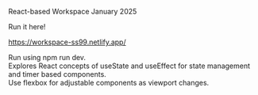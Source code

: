 React-based Workspace January 2025

Run it here!

https://workspace-ss99.netlify.app/

Run using npm run dev.  
Explores React concepts of useState and useEffect for state management and timer based components.  
Use flexbox for adjustable components as viewport changes.
